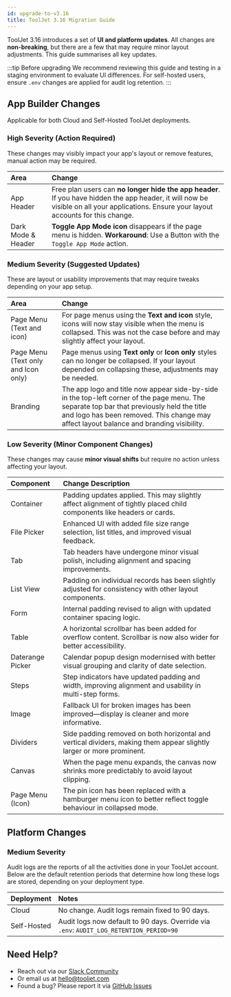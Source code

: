 ```yaml
---
id: upgrade-to-v3.16
title: ToolJet 3.16 Migration Guide
---
```


ToolJet 3.16 introduces a set of **UI and platform updates**. All changes are **non-breaking**, but there are a few that may require minor layout adjustments. This guide summarises all key updates.

:::tip Before upgrading
We recommend reviewing this guide and testing in a staging environment to evaluate UI differences. For self-hosted users, ensure `.env` changes are applied for audit log retention.
:::


## App Builder Changes

Applicable for both Cloud and Self-Hosted ToolJet deployments.

### High Severity (Action Required)
These changes may visibly impact your app's layout or remove features, manual action may be required.

| Area       |Change     |
|:-----------|:----------|
| App Header | Free plan users can **no longer hide the app header**. If you have hidden the app header, it will now be visible on all your applications. Ensure your layout accounts for this change.|
| Dark Mode & Header   | **Toggle App Mode icon** disappears if the page menu is hidden. **Workaround**: Use a Button with the `Toggle App Mode` action.     |

### Medium Severity (Suggested Updates)

These are layout or usability improvements that may require tweaks depending on your app setup.

| Area       |Change     |
|:-----------|:----------|
| Page Menu (Text and icon)         | For page menus using the **Text and icon** style, icons will now stay visible when the menu is collapsed. This was not the case before and may slightly affect your layout. |
| Page Menu (Text only and Icon only) | Page menus using **Text only** or **Icon only** styles can no longer be collapsed. If your layout depended on collapsing these, adjustments may be needed. |
| Branding | The app logo and title now appear side-by-side in the top-left corner of the page menu. The separate top bar that previously held the title and logo has been removed. This change may affect layout balance and branding visibility. |

### Low Severity (Minor Component Changes)

These changes may cause **minor visual shifts** but require no action unless affecting your layout.

| Component         | Change Description    |
|:------------------|:----------------------|
| Container         | Padding updates applied. This may slightly affect alignment of tightly placed child components like headers or cards.                  |
| File Picker        | Enhanced UI with added file size range selection, list titles, and improved visual feedback.                           |
| Tab               | Tab headers have undergone minor visual polish, including alignment and spacing improvements.                                               |
| List View         | Padding on individual records has been slightly adjusted for consistency with other layout components.                                                        |
| Form              | Internal padding revised to align with updated container spacing logic.                                                   |
| Table             | A horizontal scrollbar has been added for overflow content. Scrollbar is now also wider for better accessibility.                        |
| Daterange Picker  | Calendar popup design modernised with better visual grouping and clarity of date selection.                                              |
| Steps             | Step indicators have updated padding and width, improving alignment and usability in multi-step forms.                                                   |
| Image             | Fallback UI for broken images has been improved—display is cleaner and more informative.                                      |
| Dividers          | Side padding removed on both horizontal and vertical dividers, making them appear slightly larger or more prominent.                                |
| Canvas            | When the page menu expands, the canvas now shrinks more predictably to avoid layout clipping.                                |
| Page Menu (Icon)  | The pin icon has been replaced with a hamburger menu icon to better reflect toggle behaviour in collapsed mode.                                 |


## Platform Changes

### Medium Severity 

Audit logs are the reports of all the activities done in your ToolJet account. Below are the default retention periods that determine how long these logs are stored, depending on your deployment type.

| Deployment    | Notes     |
|:--------------|:----------|
| Cloud         | No change. Audit logs remain fixed to 90 days.                                                 |
| Self-Hosted   | Audit logs now default to 90 days. Override via `.env`: `AUDIT_LOG_RETENTION_PERIOD=90`       |


## Need Help?

- Reach out via our [Slack Community](https://join.slack.com/t/tooljet/shared_invite/zt-2rk4w42t0-ZV_KJcWU9VL1BBEjnSHLCA)
- Or email us at [hello@tooljet.com](mailto:hello@tooljet.com)
- Found a bug? Please report it via [GitHub Issues](https://github.com/ToolJet/ToolJet/issues)

